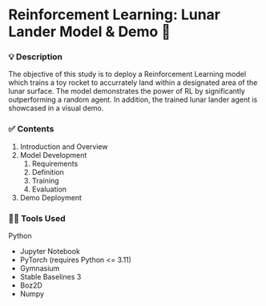 # Reinforcement Learning: Lunar Lander Model & Demo :rocket:

### :bulb: Description
The objective of this study is to deploy a Reinforcement Learning model which trains a toy rocket to accurrately land within a designated area of the lunar surface. The model demonstrates the power of RL by significantly outperforming a random agent. In addition, the trained lunar lander agent is showcased in a visual demo.

### :white_check_mark: Contents

1. Introduction and Overview
2. Model Development
   1. Requirements
   2. Definition
   3. Training
   4. Evaluation
3. Demo Deployment

### :woman_technologist: Tools Used
Python
- Jupyter Notebook
- PyTorch (requires Python <= 3.11)
- Gymnasium
- Stable Baselines 3
- Boz2D
- Numpy
